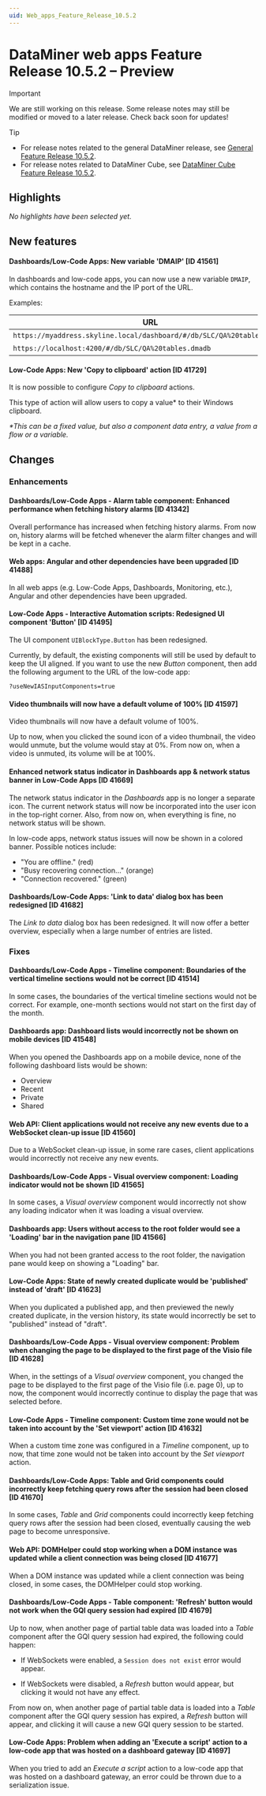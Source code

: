 ```yaml
---
uid: Web_apps_Feature_Release_10.5.2
---
```


# DataMiner web apps Feature Release 10.5.2 – Preview

> [!IMPORTANT]
> We are still working on this release. Some release notes may still be modified or moved to a later release. Check back soon for updates!

> [!TIP]
>
> - For release notes related to the general DataMiner release, see [General Feature Release 10.5.2](xref:General_Feature_Release_10.5.2).
> - For release notes related to DataMiner Cube, see [DataMiner Cube Feature Release 10.5.2](xref:Cube_Feature_Release_10.5.2).

## Highlights

*No highlights have been selected yet.*

## New features

#### Dashboards/Low-Code Apps: New variable 'DMAIP' [ID 41561]

<!-- MR 10.4.0 [CU11] - FR 10.5.2 -->

In dashboards and low-code apps, you can now use a new variable `DMAIP`, which contains the hostname and the IP port of the URL.

Examples:

| URL | DMAIP value |
|-----|-------------|
| `https://myaddress.skyline.local/dashboard/#/db/SLC/QA%20tables.dmadb` | myaddress.skyline.local |
| `https://localhost:4200/#/db/SLC/QA%20tables.dmadb` | localhost:4200 |

#### Low-Code Apps: New 'Copy to clipboard' action [ID 41729]

<!-- MR 10.4.0 [CU11] - FR 10.5.2 -->

It is now possible to configure *Copy to clipboard* actions.

This type of action will allow users to copy a value\* to their Windows clipboard.

*\*This can be a fixed value, but also a component data entry, a value from a flow or a variable.*

## Changes

### Enhancements

#### Dashboards/Low-Code Apps - Alarm table component: Enhanced performance when fetching history alarms [ID 41342]

<!-- MR 10.4.0 [CU11] - FR 10.5.2 -->

Overall performance has increased when fetching history alarms. From now on, history alarms will be fetched whenever the alarm filter changes and will be kept in a cache.

#### Web apps: Angular and other dependencies have been upgraded [ID 41488]

<!-- MR 10.4.0 [CU11] - FR 10.5.2 -->

In all web apps (e.g. Low-Code Apps, Dashboards, Monitoring, etc.), Angular and other dependencies have been upgraded.

#### Low-Code Apps - Interactive Automation scripts: Redesigned UI component 'Button' [ID 41495]

<!-- MR 10.4.0 [CU11] - FR 10.5.2 -->

The UI component `UIBlockType.Button` has been redesigned.

Currently, by default, the existing components will still be used by default to keep the UI aligned. If you want to use the new *Button* component, then add the following argument to the URL of the low-code app:

`?useNewIASInputComponents=true`

#### Video thumbnails will now have a default volume of 100% [ID 41597]

<!-- MR 10.4.0 [CU11] - FR 10.5.2 -->

Video thumbnails will now have a default volume of 100%.

Up to now, when you clicked the sound icon of a video thumbnail, the video would unmute, but the volume would stay at 0%. From now on, when a video is unmuted, its volume will be at 100%.

#### Enhanced network status indicator in Dashboards app & network status banner in Low-Code Apps [ID 41669]

<!-- MR 10.4.0 [CU11] - FR 10.5.2 -->

The network status indicator in the *Dashboards* app is no longer a separate icon. The current network status will now be incorporated into the user icon in the top-right corner. Also, from now on, when everything is fine, no network status will be shown.

In low-code apps, network status issues will now be shown in a colored banner. Possible notices include:

- "You are offline." (red)
- "Busy recovering connection..." (orange)
- "Connection recovered." (green)

#### Dashboards/Low-Code Apps: 'Link to data' dialog box has been redesigned [ID 41682]

<!-- MR 10.4.0 [CU11] - FR 10.5.2 -->

The *Link to data* dialog box has been redesigned. It will now offer a better overview, especially when a large number of entries are listed.

### Fixes

#### Dashboards/Low-Code Apps - Timeline component: Boundaries of the vertical timeline sections would not be correct [ID 41514]

<!-- MR 10.4.0 [CU11] - FR 10.5.2 -->

In some cases, the boundaries of the vertical timeline sections would not be correct. For example, one-month sections would not start on the first day of the month.

#### Dashboards app: Dashboard lists would incorrectly not be shown on mobile devices [ID 41548]

<!-- MR 10.4.0 [CU11] - FR 10.5.2 -->

When you opened the Dashboards app on a mobile device, none of the following dashboard lists would be shown:

- Overview
- Recent
- Private
- Shared

#### Web API: Client applications would not receive any new events due to a WebSocket clean-up issue [ID 41560]

<!-- MR 10.4.0 [CU11] - FR 10.5.2 -->

Due to a WebSocket clean-up issue, in some rare cases, client applications would incorrectly not receive any new events.

#### Dashboards/Low-Code Apps - Visual overview component: Loading indicator would not be shown [ID 41565]

<!-- MR 10.4.0 [CU11] - FR 10.5.2 -->

In some cases, a *Visual overview* component would incorrectly not show any loading indicator when it was loading a visual overview.

#### Dashboards app: Users without access to the root folder would see a 'Loading' bar in the navigation pane [ID 41566]

<!-- MR 10.4.0 [CU11] - FR 10.5.2 -->

When you had not been granted access to the root folder, the navigation pane would keep on showing a "Loading" bar.

#### Low-Code Apps: State of newly created duplicate would be 'published' instead of 'draft' [ID 41623]

<!-- MR 10.4.0 [CU11] - FR 10.5.2 -->

When you duplicated a published app, and then previewed the newly created duplicate, in the version history, its state would incorrectly be set to "published" instead of "draft".

#### Dashboards/Low-Code Apps - Visual overview component: Problem when changing the page to be displayed to the first page of the Visio file [ID 41628]

<!-- MR 10.4.0 [CU11] - FR 10.5.2 -->

When, in the settings of a *Visual overview* component, you changed the page to be displayed to the first page of the Visio file (i.e. page 0), up to now, the component would incorrectly continue to display the page that was selected before.

#### Low-Code Apps - Timeline component: Custom time zone would not be taken into account by the 'Set viewport' action [ID 41632]

<!-- MR 10.4.0 [CU11] - FR 10.5.2 -->

When a custom time zone was configured in a *Timeline* component, up to now, that time zone would not be taken into account by the *Set viewport* action.

#### Dashboards/Low-Code Apps: Table and Grid components could incorrectly keep fetching query rows after the session had been closed [ID 41670]

<!-- MR 10.4.0 [CU11] - FR 10.5.2 -->

In some cases, *Table* and *Grid* components could incorrectly keep fetching query rows after the session had been closed, eventually causing the web page to become unresponsive.

#### Web API: DOMHelper could stop working when a DOM instance was updated while a client connection was being closed [ID 41677]

<!-- MR 10.4.0 [CU11] - FR 10.5.2 -->

When a DOM instance was updated while a client connection was being closed, in some cases, the DOMHelper could stop working.

#### Dashboards/Low-Code Apps - Table component: 'Refresh' button would not work when the GQI query session had expired [ID 41679]

<!-- MR 10.4.0 [CU11] - FR 10.5.2 -->

Up to now, when another page of partial table data was loaded into a *Table* component after the GQI query session had expired, the following could happen:

- If WebSockets were enabled, a `Session does not exist` error would appear.

- If WebSockets were disabled, a *Refresh* button would appear, but clicking it would not have any effect.

From now on, when another page of partial table data is loaded into a *Table* component after the GQI query session has expired, a *Refresh* button will appear, and clicking it will cause a new GQI query session to be started.

#### Low-Code Apps: Problem when adding an 'Execute a script' action to a low-code app that was hosted on a dashboard gateway [ID 41697]

<!-- MR 10.4.0 [CU11] - FR 10.5.2 -->

When you tried to add an *Execute a script* action to a low-code app that was hosted on a dashboard gateway, an error could be thrown due to a serialization issue.
